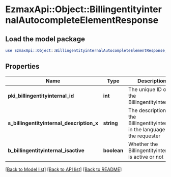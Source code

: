 # EzmaxApi::Object::BillingentityinternalAutocompleteElementResponse

## Load the model package
```perl
use EzmaxApi::Object::BillingentityinternalAutocompleteElementResponse;
```

## Properties
Name | Type | Description | Notes
------------ | ------------- | ------------- | -------------
**pki_billingentityinternal_id** | **int** | The unique ID of the Billingentityinternal. | 
**s_billingentityinternal_description_x** | **string** | The description of the Billingentityinternal in the language of the requester | 
**b_billingentityinternal_isactive** | **boolean** | Whether the Billingentityinternal is active or not | 

[[Back to Model list]](../README.md#documentation-for-models) [[Back to API list]](../README.md#documentation-for-api-endpoints) [[Back to README]](../README.md)


